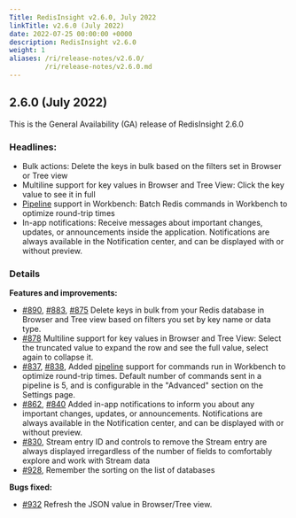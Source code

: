 ```yaml
---
Title: RedisInsight v2.6.0, July 2022
linkTitle: v2.6.0 (July 2022)
date: 2022-07-25 00:00:00 +0000
description: RedisInsight v2.6.0
weight: 1
aliases: /ri/release-notes/v2.6.0/
         /ri/release-notes/v2.6.0.md
---
```


## 2.6.0 (July 2022)
This is the General Availability (GA) release of RedisInsight 2.6.0

### Headlines:
- Bulk actions: Delete the keys in bulk based on the filters set in Browser or Tree view
- Multiline support for key values in Browser and Tree View: Click the key value to see it in full
- [Pipeline](https://redis.io/docs/manual/pipelining/) support in Workbench: Batch Redis commands in Workbench to optimize round-trip times
- In-app notifications: Receive messages about important changes, updates, or announcements inside the application. Notifications are always available in the Notification center, and can be displayed with or without preview.

### Details
**Features and improvements:**
- [#890](https://github.com/RedisInsight/RedisInsight/pull/890), [#883](https://github.com/RedisInsight/RedisInsight/pull/883), [#875](https://github.com/RedisInsight/RedisInsight/pull/875) Delete keys in bulk from your Redis database in Browser and Tree view based on filters you set by key name or data type.
- [#878](https://github.com/RedisInsight/RedisInsight/pull/878) Multiline support for key values in Browser and Tree View: Select the truncated value to expand the row and see the full value, select again to collapse it.
- [#837](https://github.com/RedisInsight/RedisInsight/pull/837), [#838](https://github.com/RedisInsight/RedisInsight/pull/838), Added [pipeline](https://redis.io/docs/manual/pipelining/) support for commands run in Workbench to optimize round-trip times. Default number of commands sent in a pipeline is 5, and is configurable in the "Advanced" section on the Settings page. 
- [#862](https://github.com/RedisInsight/RedisInsight/pull/862), [#840](https://github.com/RedisInsight/RedisInsight/pull/840) Added in-app notifications to inform you about any important changes, updates, or announcements. Notifications are always available in the Notification center, and can be displayed with or without preview.
- [#830](https://github.com/RedisInsight/RedisInsight/pull/830), Stream entry ID and controls to remove the Stream entry are always displayed irregardless of the number of fields to comfortably explore and work with Stream data
- [#928](https://github.com/RedisInsight/RedisInsight/pull/928), Remember the sorting on the list of databases

**Bugs fixed:**
- [#932](https://github.com/RedisInsight/RedisInsight/pull/932) Refresh the JSON value in Browser/Tree view.
